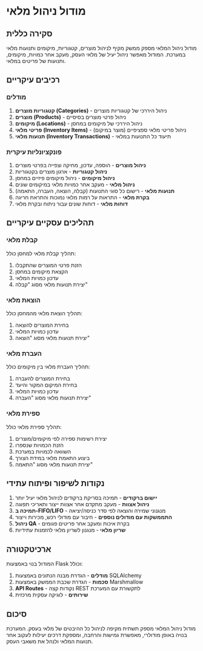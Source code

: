 # מודול ניהול מלאי

## סקירה כללית
מודול ניהול המלאי מספק ממשק מקיף לניהול מוצרים, קטגוריות, מיקומים ותנועות מלאי במערכת. המודול מאפשר ניהול יעיל של מלאי העסק, מעקב אחר כמויות, מיקומים, ותנועות של פריטים במלאי.

## רכיבים עיקריים

### מודלים
1. **קטגוריות מוצרים (Categories)** - ניהול היררכי של קטגוריות מוצרים
2. **מוצרים (Products)** - ניהול פרטי מוצרים בסיסיים
3. **מיקומים (Locations)** - ניהול היררכי של מיקומים במחסן
4. **פריטי מלאי (Inventory Items)** - ניהול פריטי מלאי ספציפיים (מוצר במיקום)
5. **תנועות מלאי (Inventory Transactions)** - תיעוד כל התנועות במלאי

### פונקציונליות עיקרית
1. **ניהול מוצרים** - הוספה, עדכון, מחיקה וצפייה בפרטי מוצרים
2. **ניהול קטגוריות** - ארגון מוצרים בקטגוריות
3. **ניהול מיקומים** - ניהול מיקומים פיזיים במחסן
4. **ניהול מלאי** - מעקב אחר כמויות מלאי במיקומים שונים
5. **תנועות מלאי** - רישום כל סוגי התנועות (קבלה, הוצאה, העברה, התאמה)
6. **בקרת מלאי** - התראות על רמות מלאי נמוכות והתראת חריגה
7. **דוחות מלאי** - דוחות שונים עבור ניתוח ובקרת מלאי

## תהליכים עסקיים עיקריים

### קבלת מלאי
תהליך קבלת מלאי למחסן כולל:
1. הזנת פרטי המוצרים שהתקבלו
2. הקצאת מיקומים במחסן
3. עדכון כמויות המלאי
4. יצירת תנועות מלאי מסוג "קבלה"

### הוצאת מלאי
תהליך הוצאת מלאי מהמחסן כולל:
1. בחירת המוצרים להוצאה
2. עדכון כמויות המלאי
3. יצירת תנועות מלאי מסוג "הוצאה"

### העברת מלאי
תהליך העברת מלאי בין מיקומים כולל:
1. בחירת המוצרים להעברה
2. בחירת המיקום המקור והיעד
3. עדכון כמויות המלאי
4. יצירת תנועות מלאי מסוג "העברה"

### ספירת מלאי
תהליך ספירת מלאי כולל:
1. יצירת רשימות ספירה לפי מיקומים/מוצרים
2. הזנת הכמויות שנספרו
3. השוואה לכמויות במערכת
4. ביצוע התאמת מלאי במידת הצורך
5. יצירת תנועות מלאי מסוג "התאמה"

## נקודות לשיפור ופיתוח עתידי
1. **יישום ברקודים** - תמיכה בסריקת ברקודים לניהול מלאי יעיל יותר
2. **ניהול אצוות** - מעקב מתקדם אחר אצוות ייצור ותאריכי תפוגה
3. **תמיכה ב-FIFO/LIFO** - מנגנוני שמירה והוצאה לפי סדר כניסה/יציאה
4. **התממשקות עם מודולים נוספים** - חיבור עם מודולי רכש, מכירות וייצור
5. **ניהול QA** - בקרת איכות ומעקב אחר פריטים פגומים
6. **שריון מלאי** - מנגנון לשריון מלאי להזמנות עתידיות

## ארכיטקטורה
המודול בנוי באמצעות Flask וכולל:
1. **מודלים** - הגדרת מבנה הנתונים באמצעות SQLAlchemy
2. **סכמות** - הגדרת שכבת הממשק באמצעות Marshmallow
3. **API Routes** - נקודות קצה REST לתקשורת עם המערכת
4. **שירותים** - לוגיקה עסקית מרכזית

## סיכום
מודול ניהול המלאי מספק תשתית מקיפה לניהול כל ההיבטים של מלאי בעסק. המערכת בנויה באופן מודולרי, מאפשרת גמישות והרחבה, ומספקת דרכים יעילות לעקוב אחר תנועות המלאי ולנהל את משאבי העסק. 